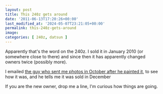 ```yaml
---
layout: post
title: This 240z gets around
date: '2011-06-13T17:20:26+00:00'
last_modified_at: '2024-05-07T23:21:05+00:00'
permalink: this-240z-gets-around
image: 
categories: [ 240z, datsun ]
---
```

Apparently that's the word on the 240z. I sold it in January 2010 (or somewhere close to there) and since then it has apparently changed owners twice (possibly more).

I emailed [the guy who sent me photos in October after he painted it](/the-240z-lives-and-it-looks-great), to see how it was, and he tells me it was sold in December 
    
If you are the new owner, drop me a line, I'm curious how things are going.


